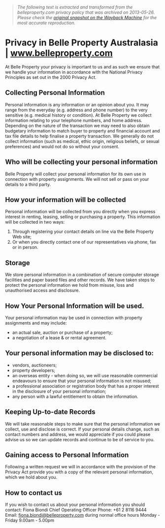 > *The following text is extracted and transformed from the belleproperty.com privacy policy that was archived on 2013-05-26. Please check the [original snapshot on the Wayback Machine](https://web.archive.org/web/20130526000742id_/http%3A//www.belleproperty.com/other/privacy.php) for the most accurate reproduction.*

# Privacy in Belle Property Australasia | www.belleproperty.com

At Belle Property your privacy is important to us and as such we ensure that we handle your information in accordance with the National Privacy Principles as set out in the 2000 Privacy Act.

## Collecting Personal Information

Personal information is any information or an opinion about you. It may range from the everyday (e.g. address and phone number) to the very sensitive (e.g. medical history or condition). At Belle Property we collect information relating to your telephone numbers, and home address. Depending on the nature of the transaction we may need to also obtain budgetary information to match buyer to property and financial account and tax file details to help finalise a property transaction. We generally do not collect information (such as medical, ethic origin, religious beliefs, or sexual preferences) and would not do so without your consent.

## Who will be collecting your personal information

Belle Property will collect your personal information for its own use in connection with property assignments. We will not sell or pass on your details to a third party.

## How your information will be collected

Personal information will be collected from you directly when you express interest in renting, leasing, selling or purchasing a property. This information will be collected in two ways:

  1. Through registering your contact details on line via the Belle Property Web site;
  2. Or when you directly contact one of our representatives via phone, fax or in person.



## Storage

We store personal information in a combination of secure computer storage facilities and paper based files and other records. We have taken steps to protect the personal information we hold from misuse, loss and unauthorised access and disclosure.

## How Your Personal Information will be used.

Your personal information may be used in connection with property assignments and may include:

  * an actual sale, auction or purchase of a property;
  * a negotiation of a lease & or rental agreement.



## Your personal information may be disclosed to:

  * vendors, auctioneers;
  * property developers;
  * an overseas entity - when doing so, we will use reasonable commercial endeavours to ensure that your personal information is not misused;
  * a professional association or registration body that has a proper interest in the disclosure of your personal information;
  * any person with a lawful entitlement to obtain the information.



## Keeping Up-to-date Records

We will take reasonable steps to make sure that the personal information we collect, use and disclose is correct. If your personal details change, such as contact numbers and address, we would appreciate if you could please advise us so we can update records and continue to be of service to you.

## Gaining access to Personal Information

Following a written request we will in accordance with the provision of the Privacy Act provide you with a copy of the relevant personal information, which we hold about you.

## How to contact us

If you wish to contact us about your personal information you should contact: Fiona Biondi Chief Operating Officer Phone: +61 2 8116 9444  Email: [fiona.biondi@belleproperty.com](mailto:fiona.biondi@belleproperty.com) during normal office hours Monday - Friday 9.00am - 5.00pm
